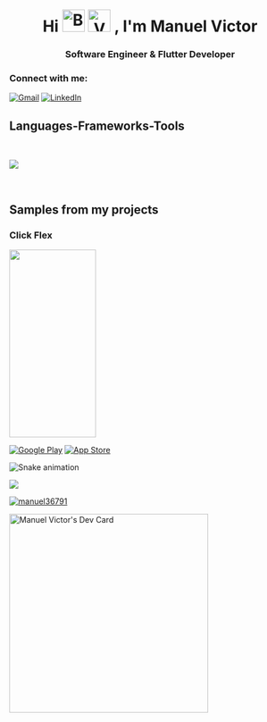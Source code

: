 <h1 align="center">Hi <img src="https://raw.githubusercontent.com/Tarikul-Islam-Anik/Animated-Fluent-Emojis/master/Emojis/Smilies/Beaming%20Face%20with%20Smiling%20Eyes.png" alt="Beaming Face with Smiling Eyes" width="40" height="40" /> <img src="https://raw.githubusercontent.com/Tarikul-Islam-Anik/Animated-Fluent-Emojis/master/Emojis/Hand%20gestures/Vulcan%20Salute.png" alt="Vulcan Salute" width="40" height="40" /> , I'm Manuel Victor</h1>
<h3 align="center">Software Engineer & Flutter Developer</h3>

<!-- - Software Engineer
- Flutter Developer
- More than 1 project -->

<h3 align="left">Connect with me:</h3>
<p align="left">

<a href="mailto:manuelvictor36791@gmail.com" target="_blank"><img alt="Gmail" src="https://img.shields.io/badge/Gmail-D14836?style=for-the-badge&logo=gmail&logoColor=white" /></a> <a href="https://linkedin.com/in/manuelvictor" target="_blank"><img alt="LinkedIn" src="https://img.shields.io/badge/LinkedIn-0077B5?style=for-the-badge&logo=linkedin&logoColor=white" /></a> 

<!-- </p> <a href="https://app.daily.dev/Manuel36791"><img src="https://api.daily.dev/devcards/713dc2e1ba774e0e9eb6152553072a09.png?r=nbq" width="200" alt="Manuel Victor's Dev Card"/></a>

<a href="https://app.daily.dev/Manuel36791"><img src="https://github.com/Manuel36791/Manuel36791/blob/main/devcard.svg" width="200" alt="Manuel Victors's Dev Card"/></a> -->



</p>

<h2 align="left">Languages-Frameworks-Tools</h2>
<br>
<p align="left">
  <a href="https://skillicons.dev">
    <img src="https://skillicons.dev/icons?i=dart,flutter,cpp,java,kotlin,sqlite,firebase,androidstudio,vscode,git,postman" /><br>
  </a>
</p><br>

<h2> Samples from my projects </h2>

### Click Flex

<!-- ![Click Flex App Screenshot](https://github.com/Manuel36791/Manuel36791/blob/main/apps_screenshots/click_flex_screenshot.png) -->

<img src="https://github.com/Manuel36791/Manuel36791/blob/main/apps_screenshots/click_flex_screenshot.png" width="155" height="336"/>

<!-- <p><a href="https://play.google.com/store/apps/details?id=com.helpoo.app" target="_blank"><img alt="Google Play" src="https://img.shields.io/badge/Get%20it%20on%20google%20play-blue.svg?style=for-the-badge&logo=google-play" /></a> <a href="https://apps.apple.com/eg/app/helpoo/id1627316561" target="_blank"><img alt="App Store" src="https://img.shields.io/badge/Get%20it%20on%20app%20store-black.svg?style=for-the-badge&logo=app-store&logoColor=white" /></a><p> -->

<p><a href="https://play.google.com" target="_blank"><img alt="Google Play" src="https://img.shields.io/badge/Get_It_On_Google_Play-0D96F6?style=for-the-badge&logo=google-play&logoColor=white" /></a> <a href="https://apps.apple.com/eg" target="_blank"><img alt="App Store" src="https://img.shields.io/badge/Get_It_On_App_Store-000000?style=for-the-badge&logo=app-store&logoColor=white" /></a><p>


![Snake animation](https://github.com/Manuel36791/Manuel36791/blob/output/github-contribution-grid-snake.svg)

![](https://github.com/Manuel36791/Manuel36791/profile-3d-contrib/profile-green.svg)

<!-- <p align="left"> <img src="https://komarev.com/ghpvc/?username=manuel36791&label=Profile%20views&color=0e75b6&style=flat" alt="manuel36791" /> </p> -->

<p align="left"> <a href="https://github.com/ryo-ma/github-profile-trophy"><img src="https://github-profile-trophy.vercel.app/?username=manuel36791" alt="manuel36791" /></a> </p>

<a href="https://app.daily.dev/manuel36791"><img src="https://api.daily.dev/devcards/v2/PCPBXLG7qgSKLQsNGAhI9.png?r=ckh&type=default" width="356" alt="Manuel Victor's Dev Card"/></a>

<!-- <p><img align="left" src="https://github-readme-stats.vercel.app/api/top-langs?username=manuel36791&show_icons=true&locale=en&layout=compact" alt="manuel36791" /></p>

<p>&nbsp;<img align="center" src="https://github-readme-stats.vercel.app/api?username=manuel36791&show_icons=true&locale=en" alt="manuel36791" /></p>

<p><img align="center" src="https://github-readme-streak-stats.herokuapp.com/?user=manuel36791&" alt="manuel36791" /></p> -->
